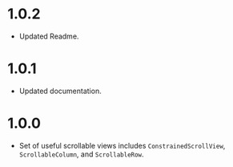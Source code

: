 # 1.0.2

- Updated Readme.

# 1.0.1

- Updated documentation.

# 1.0.0

- Set of useful scrollable views includes `ConstrainedScrollView`, `ScrollableColumn`, and `ScrollableRow`.
